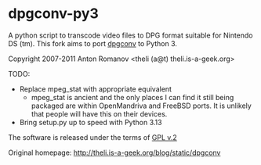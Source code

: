 # dpgconv-py3

A python script to transcode video files to DPG format suitable for Nintendo DS (tm).
This fork aims to port [dpgconv](https://github.com/artm/dpgconv/) to Python 3.

Copyright 2007-2011 Anton Romanov <theli (a@t) theli.is-a-geek.org>

TODO:
- Replace mpeg_stat with appropriate equivalent
  - mpeg_stat is ancient and the only places I can find it still being packaged are within OpenMandriva and FreeBSD ports.
  It is unlikely that people will have this on their devices.
- Bring setup.py up to speed with Python 3.13

The software is released under the terms of 
[GPL v.2](http://www.gnu.org/licenses/gpl-2.0.html)

Original homepage: http://theli.is-a-geek.org/blog/static/dpgconv


